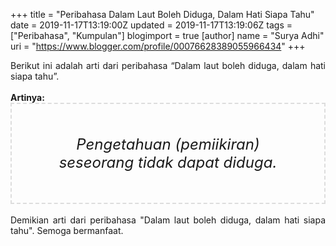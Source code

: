 +++
title = "Peribahasa Dalam Laut Boleh Diduga, Dalam Hati Siapa Tahu"
date = 2019-11-17T13:19:00Z
updated = 2019-11-17T13:19:06Z
tags = ["Peribahasa", "Kumpulan"]
blogimport = true 
[author]
	name = "Surya Adhi"
	uri = "https://www.blogger.com/profile/00076628389055966434"
+++

<div dir="ltr" style="text-align: left;" trbidi="on"><div style="text-align: justify;">Berikut ini adalah arti dari peribahasa “Dalam laut boleh diduga, dalam hati siapa tahu”.</div><br /><div style="text-align: justify;"><b>Artinya:</b></div><div style="border: 2px dashed #ddd; font-size: 24px; height: auto; margin: 0 auto; padding: 50px; text-align: center; width: auto;"><i>Pengetahuan (pemiikiran) seseorang tidak dapat diduga.</i></div><br /><div style="text-align: justify;">Demikian arti dari peribahasa "Dalam laut boleh diduga, dalam hati siapa tahu". Semoga bermanfaat.</div></div>
